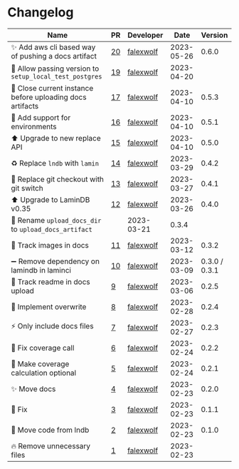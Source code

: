 # Changelog

<!-- prettier-ignore -->
Name | PR | Developer | Date | Version
--- | --- | --- | --- | ---
✨ Add aws cli based way of pushing a docs artifact | [20](https://github.com/laminlabs/laminci/pull/20) | [falexwolf](https://github.com/falexwolf) | 2023-05-26 | 0.6.0
🚸 Allow passing version to `setup_local_test_postgres` | [19](https://github.com/laminlabs/laminci/pull/19) | [falexwolf](https://github.com/falexwolf) | 2023-04-20 |
🚸 Close current instance before uploading docs artifacts | [17](https://github.com/laminlabs/laminci/pull/17) | [falexwolf](https://github.com/falexwolf) | 2023-04-10 | 0.5.3
🚸 Add support for environments | [16](https://github.com/laminlabs/laminci/pull/16) | [falexwolf](https://github.com/falexwolf) | 2023-04-10 | 0.5.1
⬆️ Upgrade to new replace API | [15](https://github.com/laminlabs/laminci/pull/15) | [falexwolf](https://github.com/falexwolf) | 2023-04-10 | 0.5.0
♻️ Replace `lndb` with `lamin` | [14](https://github.com/laminlabs/laminci/pull/14) | [falexwolf](https://github.com/falexwolf) | 2023-03-29 | 0.4.2
🚸 Replace git checkout with git switch | [13](https://github.com/laminlabs/laminci/pull/13) | [falexwolf](https://github.com/falexwolf) | 2023-03-27 | 0.4.1
⬆️ Upgrade to LaminDB v0.35 | [12](https://github.com/laminlabs/laminci/pull/12) | [falexwolf](https://github.com/falexwolf) | 2023-03-26 | 0.4.0
🚚 Rename `upload_docs_dir` to `upload_docs_artifact` |  | 2023-03-21 | 0.3.4
🍱 Track images in docs | [11](https://github.com/laminlabs/laminci/pull/11) | [falexwolf](https://github.com/falexwolf) | 2023-03-12 | 0.3.2
➖ Remove dependency on lamindb in laminci | [10](https://github.com/laminlabs/laminci/pull/10) | [falexwolf](https://github.com/falexwolf) | 2023-03-09 | 0.3.0 / 0.3.1
🍱 Track readme in docs upload | [9](https://github.com/laminlabs/laminci/pull/9) | [falexwolf](https://github.com/falexwolf) | 2023-03-06 | 0.2.5
🐛 Implement overwrite | [8](https://github.com/laminlabs/laminci/pull/8) | [falexwolf](https://github.com/falexwolf) | 2023-02-28 | 0.2.4
:zap: Only include docs files | [7](https://github.com/laminlabs/laminci/pull/7) | [falexwolf](https://github.com/falexwolf) | 2023-02-27 | 0.2.3
🐛 Fix coverage call | [6](https://github.com/laminlabs/laminci/pull/6) | [falexwolf](https://github.com/falexwolf) | 2023-02-24 | 0.2.2
🚸 Make coverage calculation optional | [5](https://github.com/laminlabs/laminci/pull/5) | [falexwolf](https://github.com/falexwolf) | 2023-02-24 | 0.2.1
✨ Move docs | [4](https://github.com/laminlabs/laminci/pull/4) | [falexwolf](https://github.com/falexwolf) | 2023-02-23 | 0.2.0
🐛 Fix | [3](https://github.com/laminlabs/laminci/pull/3) | [falexwolf](https://github.com/falexwolf) | 2023-02-23 | 0.1.1
🚚 Move code from lndb | [2](https://github.com/laminlabs/laminci/pull/2) | [falexwolf](https://github.com/falexwolf) | 2023-02-23 | 0.1.0
🔥 Remove unnecessary files | [1](https://github.com/laminlabs/laminci/pull/1) | [falexwolf](https://github.com/falexwolf) | 2023-02-23 |
